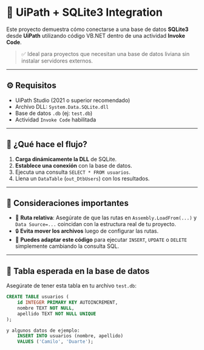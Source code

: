# 🔗 UiPath + SQLite3 Integration

Este proyecto demuestra cómo conectarse a una base de datos **SQLite3** desde **UiPath** utilizando código VB.NET dentro de una actividad **Invoke Code**.

> ✅ Ideal para proyectos que necesitan una base de datos liviana sin instalar servidores externos.

---

## ⚙️ Requisitos

- UiPath Studio (2021 o superior recomendado)
- Archivo DLL: `System.Data.SQLite.dll`
- Base de datos `.db` (ej: `test.db`)
- Actividad `Invoke Code` habilitada

---

## 🧠 ¿Qué hace el flujo?

1. **Carga dinámicamente la DLL** de SQLite.
2. **Establece una conexión** con la base de datos.
3. Ejecuta una consulta `SELECT * FROM usuarios`.
4. Llena un `DataTable` (`out_DtbUsers`) con los resultados.

---

## 📌 Consideraciones importantes

- 📍 **Ruta relativa**: Asegúrate de que las rutas en `Assembly.LoadFrom(...)` y `Data Source=...` coincidan con la estructura real de tu proyecto.
- 🔒 **Evita mover los archivos** luego de configurar las rutas.
- 🔄 **Puedes adaptar este código** para ejecutar `INSERT`, `UPDATE` o `DELETE` simplemente cambiando la consulta SQL.

---

## 🧪 Tabla esperada en la base de datos

Asegúrate de tener esta tabla en tu archivo `test.db`:

```sql
CREATE TABLE usuarios (
    id INTEGER PRIMARY KEY AUTOINCREMENT,
    nombre TEXT NOT NULL,
    apellido TEXT NOT NULL UNIQUE
);

y algunos datos de ejemplo:
    INSERT INTO usuarios (nombre, apellido)
    VALUES ('Camilo', 'Duarte');
